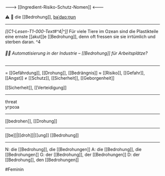 ---> [[Ingredient-Risiko-Schutz-Nomen]] <---

⚠️ 🔴 die [[Bedrohung]], [bəˈdʁoːʊ̯ʊŋ](https://youglish.com/pronounce/Bedrohung/german)

---
*[[C1-Lesen-T1-000-Text#^4|^]]* Für viele Tiere im Ozean sind die Plastikteile eine ernste [[akut]]e [[Bedrohung]], denn oft fressen sie sie irrtümlich und sterben daran. ^4


###### 👨‍🔧 Automatisierung in der Industrie – [[Bedrohung]] für Arbeitsplätze?

---
= [[Gefährdung]], [[Drohung]], [[Bedrängnis]]
≈ [[Risiko]], [[Gefahr]], [[Angst]]
≠ [[Schutz]], [[Sicherheit]], [[Geborgenheit]]

[[Sicherheit]], [[Verteidigung]]


---
threat  
угроза

---
[[bedrohen]], [[Drohung]]

---
[[be]]|[[droh]]|[[ung]]
[[Bedrohung]]


---
N: die [[Bedrohung]], die [[Bedrohungen]]
A: die [[Bedrohung]], die [[Bedrohungen]]
G: der [[Bedrohung]], der [[Bedrohungen]]
D: der [[Bedrohung]], den [[Bedrohungen]]


#Feminin 